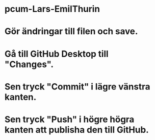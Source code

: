 # pcum-Lars-EmilThurin

# Gör ändringar till filen och save.
# Gå till GitHub Desktop till "Changes".
# Sen tryck "Commit" i lägre vänstra kanten.
# Sen tryck "Push" i högre högra kanten att publisha den till GitHub.